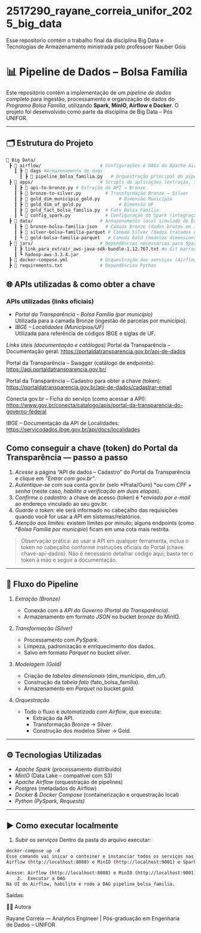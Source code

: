 # 2517290_rayane_correia_unifor_2025_big_data

Esse repositorio contém o trabalho final da disciplina Big Data e Tecnologias de Armazenamento ministrada pelo professoer Nauber Góis
# 📊 Pipeline de Dados – Bolsa Família

Este repositório contém a implementação de um *pipeline de dados completo* para ingestão, processamento e organização de dados do 
*Programa Bolsa Família*, utilizando **Spark, MinIO, Airflow e Docker**.
O projeto foi desenvolvido como parte da disciplina de Big Data – Pós UNIFOR.

---

## 🗂 Estrutura do Projeto

```bash
📂 Big Data/
 ┣ 📂 airflow/                      # Configurações e DAGs do Apache Airflow
   ┃ ┣ 📂 dags #Armazenamento de dags
     ┃ ┣ 📜 pipeline_bolsa_familia.py   # Orquestração principal do pipeline
 ┣ 📂 apps/                         # Scripts de aplicações (extração, transformação, carga)
   ┃ ┣ 📜 api-to-bronze.py # Extração da API → Bronze
   ┃ ┣ 📜 bronze-to-silver.py         # Transformação Bronze → Silver
   ┃ ┣ 📜 gold_dim_municipio_gold.py       # Dimensão Município
   ┃ ┣ 📜 gold_dim_uf_gold.py              # Dimensão UF
   ┃ ┣ 📜 gold_fact_bolsa_familia.py  # Fato Bolsa Família
   ┃ ┗ 📜 config_spark.py             # Configuração do Spark (integração com MinIO)
 ┣ 📂 data/                         # Armazenamento local simulado do Data Lake (MinIO)
   ┃ ┣ 📂 bronze-bolsa-familia-json   # Camada Bronze (dados brutos em JSON)
   ┃ ┣ 📂 silver-bolsa-familia-parquet # Camada Silver (dados tratados em Parquet)
   ┃ ┗ 📂 gold-bolsa-familia-parquet   # Camada Gold (modelos dimensionais e fatos)
 ┣ 📂 jars/                         # Dependências necessárias para Spark + MinIO
   ┃ ┣ link_para_extrair_aws-java-sdk-bundle-1.12.767.txt #o Git barrou pelo tamanho mas o txt tem o link para Download
   ┃ ┗ hadoop-aws-3.3.4.jar
 ┣ 📜 docker-compose.yml            # Orquestração dos serviços (Airflow, MinIO, Spark, Postgres)
 ┣ 📜 requirements.txt              # Dependências Python
```
## 🌐 APIs utilizadas & como obter a chave

### APIs utilizadas (links oficiais)
- *Portal da Transparência – Bolsa Família (por município)*  
  Utilizada para a camada Bronze (ingestão de parcelas por município).
- *IBGE – Localidades (Municípios/UF)*  
  Utilizada para referência de códigos IBGE e siglas de UF.

*Links úteis (documentação e catálogos)*
Portal da Transparência – Documentação geral:
https://portaldatransparencia.gov.br/api-de-dados

Portal da Transparência – Swagger (catálogo de endpoints):
https://api.portaldatransparencia.gov.br/

Portal da Transparência – Cadastro para obter a chave (token):
https://portaldatransparencia.gov.br/api-de-dados/cadastrar-email

Conecta gov.br – Ficha do serviço (como acessar a API):
https://www.gov.br/conecta/catalogo/apis/portal-da-transparencia-do-governo-federal

IBGE – Documentação da API de Localidades:
https://servicodados.ibge.gov.br/api/docs/localidades 

## Como conseguir a chave (token) do Portal da Transparência — passo a passo
1) *Acesse* a página “API de dados – Cadastro” do Portal da Transparência e clique em *“Entrar com gov.br”*.  
2) *Autentique-se* com sua conta gov.br (selo *Prata/Ouro) **ou* com *CPF + senha* (neste caso, *habilite a verificação em duas etapas*).  
3) *Confirme o cadastro:* a chave de acesso (token) é **enviada por e-mail* ao endereço vinculado ao seu gov.br.  
4) *Guarde o token:* ele será informado no cabeçalho das requisições quando você for usar a API em sistemas/relatórios.  
5) *Atenção aos limites:* existem limites por minuto; alguns endpoints (como **Bolsa Família por município*) ficam em uma cota mais restrita.  

> Observação prática: ao usar a API em qualquer ferramenta, inclua o token no cabeçalho conforme instruções oficiais do Portal (chave chave-api-dados). Não é necessário detalhar código aqui; basta ter o token à mão e seguir a documentação.

---



## 🔄 Fluxo do Pipeline

1. *Extração (Bronze)*  
   - Conexão com a *API do Governo (Portal da Transparência)*.  
   - Armazenamento em formato *JSON* no bucket *bronze* do MinIO.  

2. *Transformação (Silver)*  
   - Processamento com *PySpark*.  
   - Limpeza, padronização e enriquecimento dos dados.  
   - Salvo em formato *Parquet* no bucket *silver*.  

3. *Modelagem (Gold)*  
   - Criação de *tabelas dimensionais* (dim_municipio, dim_uf).  
   - Construção da *tabela fato* (fato_bolsa_familia).  
   - Armazenamento em *Parquet* no bucket *gold*.  

4. *Orquestração*  
   - Todo o fluxo é *automatizado com Airflow*, que executa:
     - Extração da API.  
     - Transformação Bronze → Silver.  
     - Construção dos modelos Silver → Gold.  

---

## ⚙ Tecnologias Utilizadas

- *Apache Spark* (processamento distribuído)  
- *MinIO* (Data Lake – compatível com S3)  
- *Apache Airflow* (orquestração de pipelines)  
- *Postgres* (metadados do Airflow)  
- *Docker & Docker Compose* (containerização e orquestração local)  
- *Python (PySpark, Requests)*  

---

## ▶ Como executar localmente

1) *Subir os serviços*
 Dentro da pasta do arquivo executar:
```bash
docker-compose up -d
Esse comando vai inicar o conteiner e instanciar todos os serviços nas suas devidas portas:
Airflow (http://localhost:8088) e MinIO (http://localhost:9001) e Spark (http://localhost:8080)

Acesse: Airflow (http://localhost:8088) e MinIO (http://localhost:9001) e Spark (http://localhost:8080)
	2.	Executar a DAG
Na UI do Airflow, habilite e rode a DAG pipeline_bolsa_familia.
```
Saídas:


👩‍💻 Autora

Rayane Correia — Analytics Engineer | Pós-graduação em Engenharia de Dados – UNIFOR

